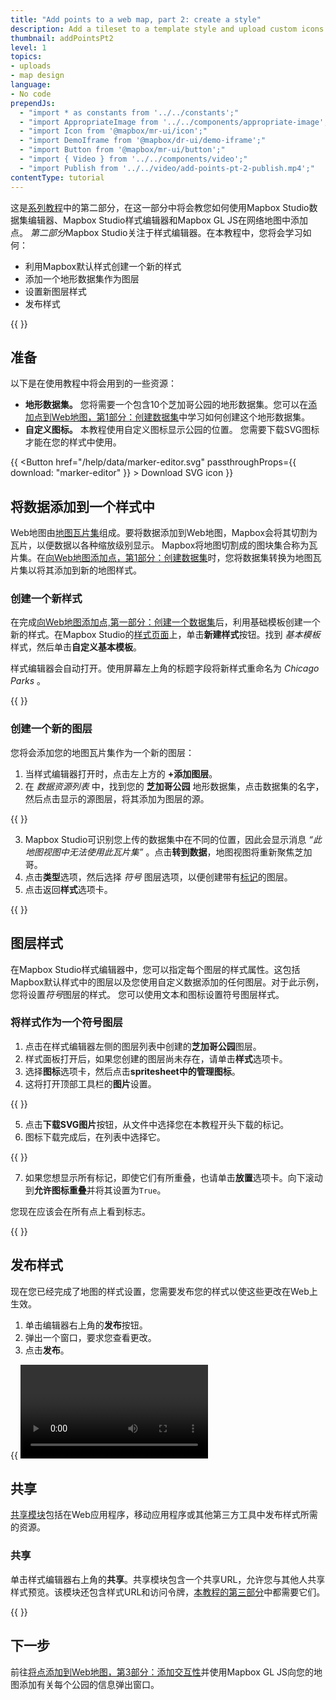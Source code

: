 ```yaml
---
title: "Add points to a web map, part 2: create a style"
description: Add a tileset to a template style and upload custom icons in Mapbox Studio.
thumbnail: addPointsPt2
level: 1
topics:
- uploads
- map design
language:
- No code
prependJs:
  - "import * as constants from '../../constants';"
  - "import AppropriateImage from '../../components/appropriate-image';"
  - "import Icon from '@mapbox/mr-ui/icon';"
  - "import DemoIframe from '@mapbox/dr-ui/demo-iframe';"
  - "import Button from '@mapbox/mr-ui/button';"
  - "import { Video } from '../../components/video';"
  - "import Publish from '../../video/add-points-pt-2-publish.mp4';"
contentType: tutorial
---
```


这是[系列教程](https://docs.mapbox.com/studio-manual/help/#add-points-to-a-map)中的第二部分，在这一部分中将会教您如何使用Mapbox Studio数据集编辑器、Mapbox Studio样式编辑器和Mapbox GL JS在网络地图中添加点。
*第二部分*Mapbox Studio关注于样式编辑器。在本教程中，您将会学习如何：

- 利用Mapbox默认样式创建一个新的样式
- 添加一个地形数据集作为图层
- 设置新图层样式
- 发布样式

{{
<DemoIframe src="https://api.mapbox.com/styles/v1/examples/cjgiiz9ck002j2ss5zur1vjji.html?access_token=MapboxAccessToken#10.7/41.893748/-87.661557/0" />
}}

## 准备

以下是在使用教程中将会用到的一些资源：

- **地形数据集。** 您将需要一个包含10个芝加哥公园的地形数据集。您可以在[添加点到Web地图，第1部分：创建数据集](/help/tutorials/add-points-pt-1)中学习如何创建这个地形数据集。
- **自定义图标。** 本教程使用自定义图标显示公园的位置。 您需要下载SVG图标才能在您的样式中使用。

{{
<Button href="/help/data/marker-editor.svg" passthroughProps={{ download: "marker-editor" }} >
    <Icon name='arrow-down' inline={true} /> Download SVG icon
</Button>
}}

## 将数据添加到一个样式中

Web地图由[地图瓦片集](/help/how-mapbox-works/web-apps/)组成。要将数据添加到Web地图，Mapbox会将其切割为瓦片，以便数据以各种缩放级别显示。 Mapbox将地图切割成的图块集合称为瓦片集。在[向Web地图添加点，第1部分：创建数据集](/help/tutorials/add-points-pt-1)时，您将数据集转换为地图瓦片集以将其添加到新的地图样式。

### 创建一个新样式

在完成[向Web地图添加点,第一部分：创建一个数据集](/help/tutorials/add-points-pt-1)后，利用基础模板创建一个新的样式。在Mapbox Studio的[样式页面](https://studio.mapbox.com/styles)上，单击**新建样式**按钮。找到 _基本模板_ 样式，然后单击**自定义基本模板**。

样式编辑器会自动打开。使用屏幕左上角的标题字段将新样式重命名为 _Chicago Parks_ 。

{{
  <AppropriateImage
    imageId="addPointsPt2RenameStyle"
    alt="Mapbox Studio style editor showing how to rename a style"
  />
}}

### 创建一个新的图层

您将会添加您的地图瓦片集作为一个新的图层：

1. 当样式编辑器打开时，点击左上方的 **+添加图层**。
2. 在 _数据资源列表_ 中，找到您的 **芝加哥公园** 地形数据集，点击数据集的名字，然后点击显示的源图层，将其添加为图层的源。

{{
  <AppropriateImage
    imageId="addPointsPt2AddLayer"
    alt="screenshot illustrating how to add a new layer in Mapbox Studio"
  />
}}

3. Mapbox Studio可识别您上传的数据集中在不同的位置，因此会显示消息 _“此地图视图中无法使用此瓦片集”_ 。点击**转到数据**，地图视图将重新聚焦芝加哥。
4. 点击**类型**选项，然后选择 _符号_ 图层选项，以便创建带有[标记](/help/glossary/marker/)的图层。
5. 点击返回**样式**选项卡。 

{{
  <AppropriateImage
    imageId="addPointsPt2CreateLayer"
    alt="screenshot illustrating how to create a new layer in Mapbox Studio"
  />
}}

## 图层样式

在Mapbox Studio样式编辑器中，您可以指定每个图层的样式属性。这包括Mapbox默认样式中的图层以及您使用自定义数据添加的任何图层。对于此示例，您将设置*符号*图层的样式。 您可以使用文本和图标设置符号图层样式。

### 将样式作为一个符号图层

1. 点击在样式编辑器左侧的图层列表中创建的**芝加哥公园**图层。
2. 样式面板打开后，如果您创建的图层尚未存在，请单击**样式**选项卡。
3. 选择**图标**选项卡，然后点击**spritesheet中的管理图标**。
4. 这将打开顶部工具栏的**图片**设置。

{{
  <AppropriateImage
    imageId="addPointsPt2UploadSvg"
    alt="screenshot demonstrating the upload SVG menu in Mapbox studio"
  />
}}

5. 点击**下载SVG图片**按钮，从文件中选择您在本教程开头下载的标记。
6. 图标下载完成后，在列表中选择它。

{{
  <AppropriateImage
    imageId="addPointsPt2SelectIcon"
    alt="screenshot demonstrating the upload SVG menu in Mapbox studio"
  />
}}

7. 如果您想显示所有标记，即使它们有所重叠，也请单击**放置**选项卡。向下滚动到**允许图标重叠**并将其设置为`True`。

您现在应该会在所有点上看到标志。

{{
  <AppropriateImage
    imageId="addPointsPt2IconsLoaded"
    alt="screenshot showing a style with a custom icon loaded in Mapbox Studio"
  />
}}

## 发布样式

现在您已经完成了地图的样式设置，您需要发布您的样式以使这些更改在Web上生效。

1. 单击编辑器右上角的**发布**按钮。
2. 弹出一个窗口，要求您查看更改。
3. 点击**发布**。

{{
  <Video
    filename={Publish}
    title="Comparing styles in the Publish modal"
  />
}}

## 共享

[共享模块](https://docs.mapbox.com/studio-manual/overview/publish-your-style/)包括在Web应用程序，移动应用程序或其他第三方工具中发布样式所需的资源。

### 共享

单击样式编辑器右上角的**共享**。共享模块包含一个共享URL，允许您与其他人共享样式预览。该模块还包含样式URL和访问令牌，[本教程的第三部分](/help/tutorials/add-points-pt-3/)中都需要它们。

{{
  <AppropriateImage
    imageId="addPointsPt2ShareStyle"
    alt="Screenshot showing the share section for a style in Mapbox Studio"
  />
}}

## 下一步

前往[将点添加到Web地图，第3部分：添加交互性](/help/tutorials/add-points-pt-3/)并使用Mapbox GL JS向您的地图添加有关每个公园的信息弹出窗口。
